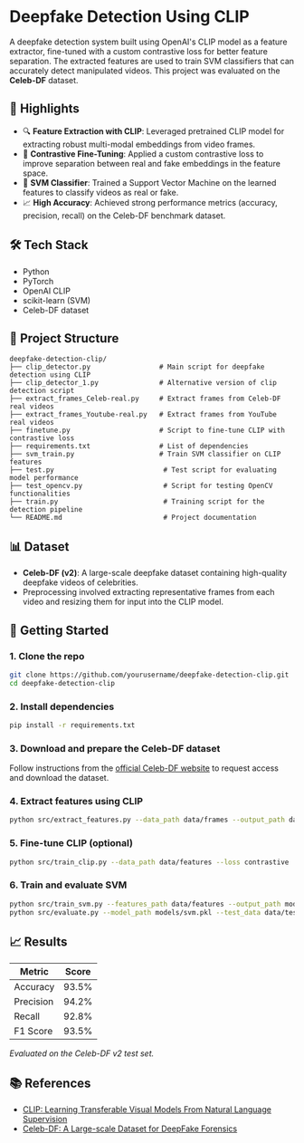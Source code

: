 # Deepfake Detection Using CLIP

A deepfake detection system built using OpenAI's CLIP model as a feature extractor, fine-tuned with a custom contrastive loss for better feature separation. The extracted features are used to train SVM classifiers that can accurately detect manipulated videos. This project was evaluated on the **Celeb-DF** dataset.

## 📌 Highlights

- 🔍 **Feature Extraction with CLIP**: Leveraged pretrained CLIP model for extracting robust multi-modal embeddings from video frames.
- 🎯 **Contrastive Fine-Tuning**: Applied a custom contrastive loss to improve separation between real and fake embeddings in the feature space.
- 🧠 **SVM Classifier**: Trained a Support Vector Machine on the learned features to classify videos as real or fake.
- 📈 **High Accuracy**: Achieved strong performance metrics (accuracy, precision, recall) on the Celeb-DF benchmark dataset.

## 🛠️ Tech Stack

- Python
- PyTorch
- OpenAI CLIP
- scikit-learn (SVM)
- Celeb-DF dataset

## 📁 Project Structure

```
deepfake-detection-clip/
├── clip_detector.py                 # Main script for deepfake detection using CLIP
├── clip_detector_1.py               # Alternative version of clip detection script
├── extract_frames_Celeb-real.py     # Extract frames from Celeb-DF real videos
├── extract_frames_Youtube-real.py   # Extract frames from YouTube real videos
├── finetune.py                      # Script to fine-tune CLIP with contrastive loss
├── requirements.txt                 # List of dependencies
├── svm_train.py                     # Train SVM classifier on CLIP features
├── test.py                           # Test script for evaluating model performance
├── test_opencv.py                    # Script for testing OpenCV functionalities
├── train.py                          # Training script for the detection pipeline
└── README.md                         # Project documentation

```

## 📊 Dataset

- **Celeb-DF (v2)**: A large-scale deepfake dataset containing high-quality deepfake videos of celebrities.
- Preprocessing involved extracting representative frames from each video and resizing them for input into the CLIP model.

## 🚀 Getting Started

### 1. Clone the repo
```bash
git clone https://github.com/yourusername/deepfake-detection-clip.git
cd deepfake-detection-clip
```
### 2. Install dependencies
```bash
pip install -r requirements.txt
```

### 3. Download and prepare the Celeb-DF dataset

Follow instructions from the [official Celeb-DF website](https://github.com/yuezunli/Celeb-DF) to request access and download the dataset.

### 4. Extract features using CLIP
```bash
python src/extract_features.py --data_path data/frames --output_path data/features
```

### 5. Fine-tune CLIP (optional)
```bash
python src/train_clip.py --data_path data/features --loss contrastive
```

### 6. Train and evaluate SVM
```bash
python src/train_svm.py --features_path data/features --output_path models/svm.pkl
python src/evaluate.py --model_path models/svm.pkl --test_data data/test_features
```

## 📈 Results

| Metric      | Score     |
|-------------|-----------|
| Accuracy    | 93.5%     |
| Precision   | 94.2%     |
| Recall      | 92.8%     |
| F1 Score    | 93.5%     |

*Evaluated on the Celeb-DF v2 test set.*

## 📚 References

- [CLIP: Learning Transferable Visual Models From Natural Language Supervision](https://arxiv.org/abs/2103.00020)
- [Celeb-DF: A Large-scale Dataset for DeepFake Forensics](https://arxiv.org/abs/2003.07590)


```
